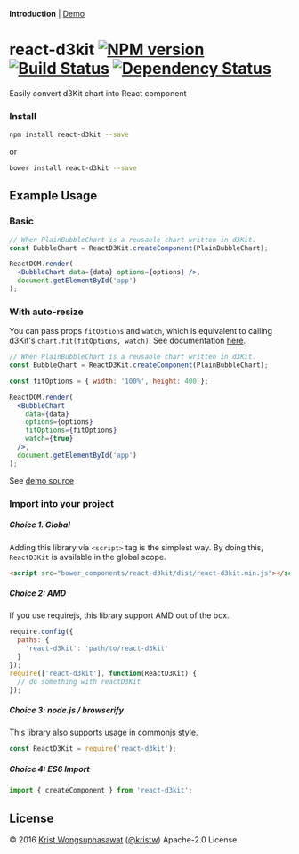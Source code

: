 **Introduction** |
[Demo](https://kristw.github.io/react-d3kit)

# react-d3kit [![NPM version][npm-image]][npm-url] [![Build Status][travis-image]][travis-url] [![Dependency Status][daviddm-image]][daviddm-url]

Easily convert d3Kit chart into React component

### Install

```bash
npm install react-d3kit --save
```

or

```bash
bower install react-d3kit --save
```

## Example Usage

### Basic

```jsx
// When PlainBubbleChart is a reusable chart written in d3Kit.
const BubbleChart = ReactD3Kit.createComponent(PlainBubbleChart);

ReactDOM.render(
  <BubbleChart data={data} options={options} />,
  document.getElementById('app')
);
```

### With auto-resize

You can pass props `fitOptions` and `watch`, which is equivalent to calling d3Kit's `chart.fit(fitOptions, watch)`. See documentation [here](https://github.com/twitter/d3kit/blob/master/docs/api/AbstractChart.md#fit).

```jsx
// When PlainBubbleChart is a reusable chart written in d3Kit.
const BubbleChart = ReactD3Kit.createComponent(PlainBubbleChart);

const fitOptions = { width: '100%', height: 400 };

ReactDOM.render(
  <BubbleChart
    data={data}
    options={options}
    fitOptions={fitOptions}
    watch={true}
  />,
  document.getElementById('app')
);
```

See [demo source](https://github.com/kristw/react-d3kit/blob/master/examples/main.js)

### Import into your project

##### Choice 1. Global

Adding this library via ```<script>``` tag is the simplest way. By doing this, ```ReactD3Kit``` is available in the global scope.

```html
<script src="bower_components/react-d3kit/dist/react-d3kit.min.js"></script>
```

##### Choice 2: AMD

If you use requirejs, this library support AMD out of the box.

```javascript
require.config({
  paths: {
    'react-d3kit': 'path/to/react-d3kit'
  }
});
require(['react-d3kit'], function(ReactD3Kit) {
  // do something with reactD3Kit
});
```

##### Choice 3: node.js / browserify

This library also supports usage in commonjs style.

```javascript
const ReactD3Kit = require('react-d3kit');
```

##### Choice 4: ES6 Import

```javascript
import { createComponent } from 'react-d3kit';
```

## License

© 2016 [Krist Wongsuphasawat](http://kristw.yellowpigz.com)  ([@kristw](https://twitter.com/kristw)) Apache-2.0 License

[npm-image]: https://badge.fury.io/js/react-d3kit.svg
[npm-url]: https://npmjs.org/package/react-d3kit
[travis-image]: https://travis-ci.org/kristw/react-d3kit.svg?branch=master
[travis-url]: https://travis-ci.org/kristw/react-d3kit
[daviddm-image]: https://david-dm.org/kristw/react-d3kit.svg?theme=shields.io
[daviddm-url]: https://david-dm.org/kristw/react-d3kit